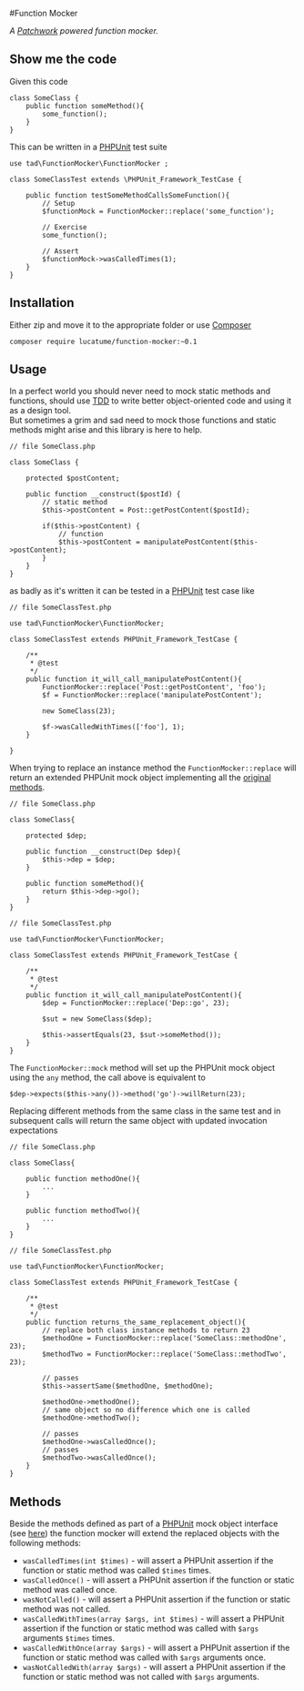 #Function Mocker

*A [Patchwork](http://antecedent.github.io/patchwork/) powered function mocker.*

## Show me the code
Given this code

    class SomeClass {
        public function someMethod(){
            some_function();
        }
    }

This can be written in a [PHPUnit](http://phpunit.de/) test suite

    use tad\FunctionMocker\FunctionMocker ;

    class SomeClassTest extends \PHPUnit_Framework_TestCase {

        public function testSomeMethodCallsSomeFunction(){
            // Setup
            $functionMock = FunctionMocker::replace('some_function');

            // Exercise
            some_function();

            // Assert
            $functionMock->wasCalledTimes(1);
        }
    }

## Installation
Either zip and move it to the appropriate folder or use [Composer](https://getcomposer.org/)

    composer require lucatume/function-mocker:~0.1

## Usage
In a perfect world you should never need to mock static methods and functions, should use [TDD](http://en.wikipedia.org/wiki/Test-driven_development) to write better object-oriented code and using it as a design tool.  
But sometimes a grim and sad need to mock those functions and static methods might arise and this library is here to help.

    // file SomeClass.php

    class SomeClass {

        protected $postContent;

        public function __construct($postId) {
            // static method
            $this->postContent = Post::getPostContent($postId);

            if($this->postContent) {
                // function
                $this->postContent = manipulatePostContent($this->postContent);
            }
        }
    }

as badly as it's written it can be tested in a [PHPUnit](http://phpunit.de/) test case like

    // file SomeClassTest.php   

    use tad\FunctionMocker\FunctionMocker;

    class SomeClassTest extends PHPUnit_Framework_TestCase {
    
        /**
         * @test
         */
        public function it_will_call_manipulatePostContent(){
            FunctionMocker::replace('Post::getPostContent', 'foo');
            $f = FunctionMocker::replace('manipulatePostContent');

            new SomeClass(23);

            $f->wasCalledWithTimes(['foo'], 1);
        }

    }

When trying to replace an instance method the `FunctionMocker::replace` will return an extended PHPUnit mock object implementing all the [original methods](https://phpunit.de/manual/current/en/test-doubles.html).

    // file SomeClass.php

    class SomeClass{

        protected $dep;

        public function __construct(Dep $dep){
            $this->dep = $dep;
        }

        public function someMethod(){
            return $this->dep->go();
        }
    }

    // file SomeClassTest.php   
    
    use tad\FunctionMocker\FunctionMocker;

    class SomeClassTest extends PHPUnit_Framework_TestCase {
    
        /**
         * @test
         */
        public function it_will_call_manipulatePostContent(){
            $dep = FunctionMocker::replace('Dep::go', 23);

            $sut = new SomeClass($dep);

            $this->assertEquals(23, $sut->someMethod());
        }
    }

The `FunctionMocker::mock` method will set up the PHPUnit mock object using the `any` method, the call above is equivalent to

    $dep->expects($this->any())->method('go')->willReturn(23);

Replacing different methods from the same class in the same test and in subsequent calls will return the same object with updated invocation expectations

    // file SomeClass.php

    class SomeClass{

        public function methodOne(){
            ...
        }

        public function methodTwo(){
            ...
        }
    }

    // file SomeClassTest.php   
    
    use tad\FunctionMocker\FunctionMocker;

    class SomeClassTest extends PHPUnit_Framework_TestCase {
    
        /**
         * @test
         */
        public function returns_the_same_replacement_object(){
            // replace both class instance methods to return 23
            $methodOne = FunctionMocker::replace('SomeClass::methodOne', 23);
            $methodTwo = FunctionMocker::replace('SomeClass::methodTwo', 23);
            
            // passes
            $this->assertSame($methodOne, $methodOne);

            $methodOne->methodOne();
            // same object so no difference which one is called
            $methodOne->methodTwo();

            // passes
            $methodOne->wasCalledOnce();
            // passes
            $methodTwo->wasCalledOnce();
        }
    }

## Methods
Beside the methods defined as part of a [PHPUnit](http://phpunit.de/) mock object interface (see [here](https://phpunit.de/manual/3.7/en/test-doubles.html)) the function mocker will extend the replaced objects with the following methods:

* `wasCalledTimes(int $times)` - will assert a PHPUnit assertion if the function or static method was called `$times` times.
* `wasCalledOnce()` - will assert a PHPUnit assertion if the function or static method was called once.
* `wasNotCalled()` - will assert a PHPUnit assertion if the function or static method was not called.
* `wasCalledWithTimes(array $args, int $times)` - will assert a PHPUnit assertion if the function or static method was called with `$args` arguments `$times` times.
* `wasCalledWithOnce(array $args)` - will assert a PHPUnit assertion if the function or static method was called with `$args` arguments once.
* `wasNotCalledWith(array $args)` - will assert a PHPUnit assertion if the function or static method was not called with `$args` arguments.
